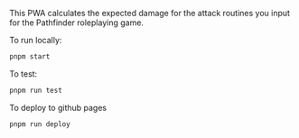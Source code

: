 This PWA calculates the expected damage for the attack routines you input for the Pathfinder roleplaying game.

To run locally:
```bash
pnpm start
```

To test:
```bash
pnpm run test
```


To deploy to github pages
```bash
pnpm run deploy
```

